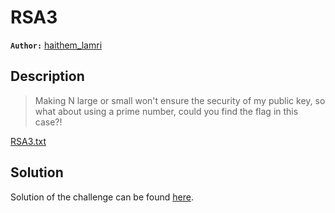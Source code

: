 # RSA3

**`Author:`** [haithem_lamri](https://github.com/HaithemLamri/)

## Description

> Making N large or small won't ensure the security of my public key, so what about using a prime number, could you find the flag in this case?!  

[RSA3.txt](RSA3.txt)

## Solution

Solution of the challenge can be found [here](solution/).
